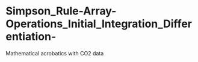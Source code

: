# Simpson_Rule-Array-Operations_Initial_Integration_Differentiation-
Mathematical acrobatics with CO2 data
